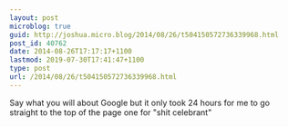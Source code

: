 ```yaml
---
layout: post
microblog: true
guid: http://joshua.micro.blog/2014/08/26/t504150572736339968.html
post_id: 40762
date: 2014-08-26T17:17:17+1100
lastmod: 2019-07-30T17:41:47+1100
type: post
url: /2014/08/26/t504150572736339968.html
---
```

Say what you will about Google but it only took 24 hours for me to go straight to the top of the page one for "shit celebrant"
